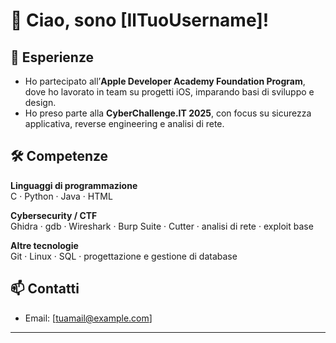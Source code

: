 # 👋 Ciao, sono [IlTuoUsername]!

## 🧭 Esperienze

- Ho partecipato all’**Apple Developer Academy Foundation Program**, dove ho lavorato in team su progetti iOS, imparando basi di sviluppo e design.
- Ho preso parte alla **CyberChallenge.IT 2025**, con focus su sicurezza applicativa, reverse engineering e analisi di rete.

## 🛠️ Competenze

**Linguaggi di programmazione**  
C · Python · Java · HTML

**Cybersecurity / CTF**  
Ghidra · gdb · Wireshark · Burp Suite · Cutter · analisi di rete · exploit base

**Altre tecnologie**  
Git · Linux · SQL · progettazione e gestione di database

## 📫 Contatti

- Email: [tuamail@example.com]

---
<!--
**Ae0nix/Ae0nix** is a ✨ _special_ ✨ repository because its `README.md` (this file) appears on your GitHub profile.

Here are some ideas to get you started:

- 🔭 I’m currently working on ...
- 🌱 I’m currently learning ...
- 👯 I’m looking to collaborate on ...
- 🤔 I’m looking for help with ...
- 💬 Ask me about ...
- 📫 How to reach me: ...
- 😄 Pronouns: ...
- ⚡ Fun fact: ...
-->
